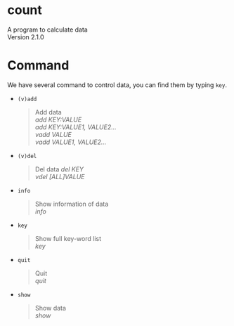 # count
  A program to calculate data<br>
  Version 2.1.0

# Command
  We have several command to control data, you can find them by typing `key`.
  * `(v)add`
    >Add data<br>
    *add KEY:VALUE*<br>
    *add KEY:VALUE1, VALUE2...*<br>
    *vadd VALUE*<br>
    *vadd VALUE1, VALUE2...*
  * `(v)del`
    >Del data
    *del KEY*<br>
    *vdel [ALL]VALUE*
  * `info`
    >Show information of data<br>
    *info*
  * `key`
    >Show full key-word list<br>
    *key*
  * `quit`
    >Quit<br>
    *quit*
  * `show`
    >Show data<br>
    *show*

